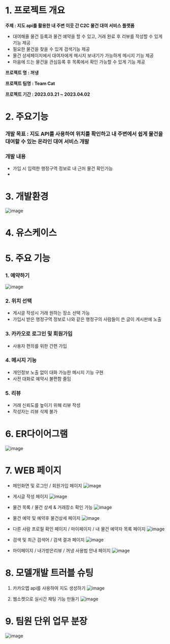 # 1. 프로젝트 개요
**주제 : 지도 api를 활용한 내 주변 이웃 간 C2C 물건 대여 서비스 플랫폼**

* 대여해줄 물건 등록과 물건 예약을 할 수 있고, 거래 완료 후 리뷰를 작성할 수 있게 기능 제공
* 필요한 물건을 찾을 수 있게 검색기능 제공
* 물건 상세페이지에서 대여자에게 메시지 보내기가 가능하게 메시지 기능 제공
* 마음에 드는 물건을 관심등록 후 목록에서 확인 가능할 수 있게 기능 제공

**프로젝트 명 : 꺼냉**

**프로젝트 팀명 : Team Cat**

**프로젝트 기간 : 2023.03.21 ~ 2023.04.02**

# 2. 주요기능
### 개발 목표 : 지도 API를 사용하여 위치를 확인하고 내 주변에서 쉽게 물건을 대여할 수 있는 온라인 대여 서비스 개발


### 개발 내용 
* 가입 시 입력한 행정구역 정보로 내 근처 물건 확인가능
* 



# 3. 개발환경
![image](https://user-images.githubusercontent.com/108473234/229777704-6c7c555b-f450-4592-a462-1592432541be.png)

# 4. 유스케이스

# 5. 주요 기능
### **1. 예약하기**
![image](https://user-images.githubusercontent.com/108473234/229787214-4b639245-47dc-4925-a8d8-35ef7fb7dd62.png)


### **2. 위치 선택**
- 게시글 작성시 거래 원하는 장소 선택 가능
- 가입시 받은 행정구역 정보로 나와 같은 행정구의 사람들이 쓴 글이 게시판에 노출


### **3. 카카오로 로그인 및 회원가입**
- 사용자 편의를 위한 간편 가입


### **4. 메시지 기능**
- 개인정보 노출 없이 대화 가능한 메시지 기능 구현
- 사전 대화로 예약시 불편함 줄임


### **5. 리뷰**
- 거래 신뢰도를 높이기 위해 리뷰 작성
- 작성자는 리뷰 삭제 불가


# 6. ER다이어그램
![image](https://user-images.githubusercontent.com/108473234/229778068-981d0a16-9ae5-4295-a940-e25ad9489b38.png)

# 7. WEB 페이지
* 메인화면 및 로그인 / 회원가입 페이지
![image](https://user-images.githubusercontent.com/108473234/229782552-b55ddca9-62af-4f8d-820f-53a961551649.png)


* 게시글 작성 페이지
![image](https://user-images.githubusercontent.com/108473234/229785542-bc0b0cd1-1010-4ec1-8d62-3aaef5b5d68d.png)


* 물건 목록 / 물건 상세 & 거래장소 확인 가능
![image](https://user-images.githubusercontent.com/108473234/229783358-480ed7dc-a98d-4a7e-9c06-311278680fa9.png)


* 물건 예약 및 예약후 물건상세 페이지
![image](https://user-images.githubusercontent.com/108473234/229783908-59d253aa-6dbb-4ab8-bb64-9bc10e7f79f3.png)


* 다른 사람 프로필 확인 페이지 / 마이페이지 / 내 물건 예약자 목록 페이지
![image](https://user-images.githubusercontent.com/108473234/229784867-432613f4-7a47-4236-80bd-b1033ab09251.png)


* 검색 및 최근 검색어 / 검색 결과 페이지
![image](https://user-images.githubusercontent.com/108473234/229785355-7e27b3c1-b767-421c-8e88-f67fa9673417.png)


* 마이페이지 / 내가받은리뷰 / 꺼냉 사용법 안내 페이지
![image](https://user-images.githubusercontent.com/108473234/229785831-33c83c27-b037-48d4-8ee0-3c86ad67cb18.png)


# 8. 모델개발 트러블 슈팅
1. 카카오맵 api를 사용하여 지도 생성하기
![image](https://user-images.githubusercontent.com/108473234/229788637-71d4329d-44db-4e9c-a3da-8c1db5e081f9.png)


2. 웹소켓으로 실시간 채팅 기능 만들기
![image](https://user-images.githubusercontent.com/108473234/229788777-4d31a3ba-88cd-4ea8-952f-d19350eea529.png)


# 9. 팀원 단위 업무 분장
![image](https://user-images.githubusercontent.com/108473234/229778924-292c70f5-e86f-4af8-833c-affbeeffce97.png)
